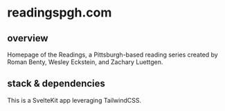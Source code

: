 # readingspgh.com
## overview

Homepage of the Readings, a Pittsburgh-based reading series created by Roman Benty, Wesley Eckstein, and Zachary Luettgen.

## stack & dependencies

This is a SvelteKit app leveraging TailwindCSS.
